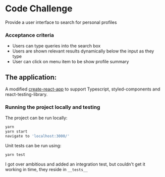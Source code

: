 # Code Challenge

Provide a user interface to search for personal profiles

### Acceptance criteria
* Users can type queries into the search box
* Users are shown relevant results dynamically below the input as they type
* User can click on menu item to be show profile summary

## The application:

A modified [create-react-app](https://facebook.github.io/create-react-app/) to support Typescript, styled-components and  react-testing-library.

### Running the project locally and testing

The project can be run locally:

```sh
yarn
yarn start
navigate to 'localhost:3000/'
```

Unit tests can be run using:

 
```sh
yarn test
```


I got over ambitious and added an integration test, but couldn't get it working in time, they reside in `__tests__` 
